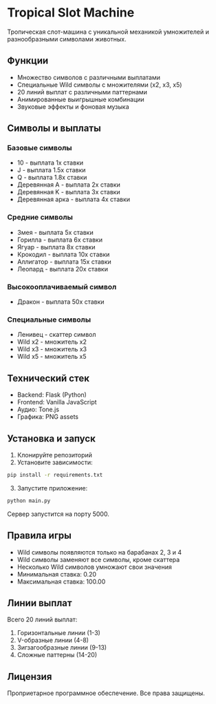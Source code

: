 # Tropical Slot Machine

Тропическая слот-машина с уникальной механикой умножителей и разнообразными символами животных.

## Функции

- Множество символов с различными выплатами
- Специальные Wild символы с множителями (x2, x3, x5)
- 20 линий выплат с различными паттернами
- Анимированные выигрышные комбинации
- Звуковые эффекты и фоновая музыка

## Символы и выплаты

### Базовые символы
- 10 - выплата 1x ставки
- J - выплата 1.5x ставки
- Q - выплата 1.8x ставки
- Деревянная A - выплата 2x ставки
- Деревянная K - выплата 3x ставки
- Деревянная арка - выплата 4x ставки

### Средние символы
- Змея - выплата 5x ставки
- Горилла - выплата 6x ставки
- Ягуар - выплата 8x ставки
- Крокодил - выплата 10x ставки
- Аллигатор - выплата 15x ставки
- Леопард - выплата 20x ставки

### Высокооплачиваемый символ
- Дракон - выплата 50x ставки

### Специальные символы
- Ленивец - скаттер символ
- Wild x2 - множитель x2
- Wild x3 - множитель x3
- Wild x5 - множитель x5

## Технический стек

- Backend: Flask (Python)
- Frontend: Vanilla JavaScript
- Аудио: Tone.js
- Графика: PNG assets

## Установка и запуск

1. Клонируйте репозиторий
2. Установите зависимости:
```bash
pip install -r requirements.txt
```
3. Запустите приложение:
```bash
python main.py
```

Сервер запустится на порту 5000.

## Правила игры

- Wild символы появляются только на барабанах 2, 3 и 4
- Wild символы заменяют все символы, кроме скаттера
- Несколько Wild символов умножают свои значения
- Минимальная ставка: 0.20
- Максимальная ставка: 100.00

## Линии выплат

Всего 20 линий выплат:
1. Горизонтальные линии (1-3)
2. V-образные линии (4-8)
3. Зигзагообразные линии (9-13)
4. Сложные паттерны (14-20)

## Лицензия

Проприетарное программное обеспечение. Все права защищены.